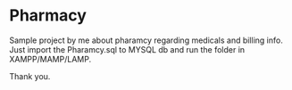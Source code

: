 # Pharmacy


Sample project by me about pharamcy regarding medicals and billing info. Just import the Pharamcy.sql to MYSQL db and run the folder in XAMPP/MAMP/LAMP.

Thank you.
